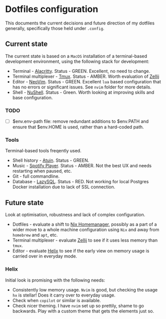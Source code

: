 # Dotfiles configuration

This documents the current decisions and future direction of my dotfiles generally, specifically those held under `.config`.

## Current state

The current state is based on a `MacOS` installation of a terminal-based development environment, using the following stack for development:

- Terminal - [Alacritty](https://alacritty.org/). Status - GREEN. Excellent, no need to change.
- Terminal multiplexer - [Tmux](https://github.com/tmux/tmux/wiki). Status - AMBER. Worth evaluation of [Zellij](https://zellij.dev/)
- Editor - [NeoVim](https://neovim.io/). Status - GREEN. Excellent `lua` based configuration that has no errors or significant issues. See `nvim` folder for more details.
- Shell - [NuShell](https://www.nushell.sh/). Status - Green. Worth looking at improving skills and base configuration.

### TODO

- [ ] $env.env-path file: remove redundant additions to $env.PATH and ensure that $env.HOME is used, rather than a hard-coded path.

### Tools

Terminal-based tools freqently used.

- Shell history - [Atuin](https://atuin.sh/). Status - GREEN.
- Music - [Spotify Player](https://github.com/aome510/spotify-player). Status - AMBER. Not the best UX and needs restarting when paused, etc.
- Git - full commandline.
- Database - [LazySQL](https://github.com/jorgerojas26/lazysql). Status - RED. Not working for local Postgres Docker installation due to lack of SSL connection.

## Future state

Look at optimisation, robustness and lack of complex configuration.

- Dotfiles - evaluate a shift to [Nix Homemanager](https://nixos.wiki/wiki/Home_Manager), possibly as a part of a wider move to a whole machine configuration using `Nix` and away from `homebrew` and `apt`, etc.
- Terminal multiplexer - evaluate [Zellij](https://zellij.dev/) to see if it uses less memory than `tmux`.
- Editor - evaluate [Helix](https://helix-editor.com/) to see if the early view on memory usage is carried over in everyday mode.


### Helix

Initial look is promising with the following needs:

- Consistently low memory usage. `Nvim` is good, but checking the usage `hx` is stellar! Does it carry over to everyday usage.
- Check when `copilot` or similar is available.
- Check nicer theming. I have `nvim` set up so prettily, shame to go backwards. Play with a custom theme that gets the elements just so.

